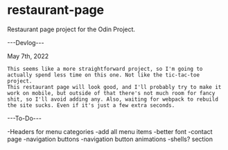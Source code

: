 # restaurant-page
Restaurant page project for the Odin Project.


---Devlog---

May 7th, 2022

    This seems like a more straightforward project, so I'm going to actually spend less time on this one. Not like the tic-tac-toe project.
    This restaurant page will look good, and I'll probably try to make it work on mobile, but outside of that there's not much room for fancy shit, so I'll avoid adding any. Also, waiting for webpack to rebuild the site sucks. Even if it's just a few extra seconds.



---To-Do---

-Headers for menu categories
-add all menu items
-better font
-contact page
-navigation buttons
-navigation button animations
-shells? section